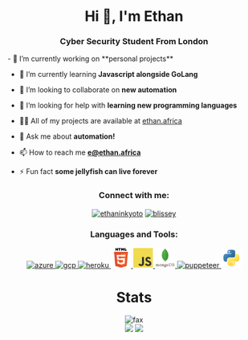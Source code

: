 <h1 align="center">Hi 👋, I'm Ethan</h1>
<h3 align="center">Cyber Security Student From London</h3>
- 🔭 I’m currently working on **personal projects**

- 🌱 I’m currently learning **Javascript alongside GoLang**

- 👯 I’m looking to collaborate on **new automation**

- 🤝 I’m looking for help with **learning new programming languages**

- 👨‍💻 All of my projects are available at [ethan.africa](ethan.africa)

- 💬 Ask me about **automation!**

- 📫 How to reach me **e@ethan.africa**

- ⚡ Fun fact **some jellyfish can live forever**

<h3 align="center">Connect with me:</h3>
<p align="center">
<a href="https://twitter.com/ethaninkyoto" target="blank"><img align="center" src="https://raw.githubusercontent.com/rahuldkjain/github-profile-readme-generator/master/src/images/icons/Social/twitter.svg" alt="ethaninkyoto" height="30" width="40" /></a>
<a href="https://instagram.com/blissey" target="blank"><img align="center" src="https://raw.githubusercontent.com/rahuldkjain/github-profile-readme-generator/master/src/images/icons/Social/instagram.svg" alt="blissey" height="30" width="40" /></a>
</p>

<h3 align="center">Languages and Tools:</h3>
<p align="center"> <a href="https://azure.microsoft.com/en-in/" target="_blank" rel="noreferrer"> <img src="https://www.vectorlogo.zone/logos/microsoft_azure/microsoft_azure-icon.svg" alt="azure" width="40" height="40"/> </a> <a href="https://cloud.google.com" target="_blank" rel="noreferrer"> <img src="https://www.vectorlogo.zone/logos/google_cloud/google_cloud-icon.svg" alt="gcp" width="40" height="40"/> </a> <a href="https://heroku.com" target="_blank" rel="noreferrer"> <img src="https://www.vectorlogo.zone/logos/heroku/heroku-icon.svg" alt="heroku" width="40" height="40"/> </a> <a href="https://www.w3.org/html/" target="_blank" rel="noreferrer"> <img src="https://raw.githubusercontent.com/devicons/devicon/master/icons/html5/html5-original-wordmark.svg" alt="html5" width="40" height="40"/> </a> <a href="https://developer.mozilla.org/en-US/docs/Web/JavaScript" target="_blank" rel="noreferrer"> <img src="https://raw.githubusercontent.com/devicons/devicon/master/icons/javascript/javascript-original.svg" alt="javascript" width="40" height="40"/> </a> <a href="https://www.mongodb.com/" target="_blank" rel="noreferrer"> <img src="https://raw.githubusercontent.com/devicons/devicon/master/icons/mongodb/mongodb-original-wordmark.svg" alt="mongodb" width="40" height="40"/> </a> <a href="https://github.com/puppeteer/puppeteer" target="_blank" rel="noreferrer"> <img src="https://www.vectorlogo.zone/logos/pptrdev/pptrdev-official.svg" alt="puppeteer" width="40" height="40"/> </a> <a href="https://www.python.org" target="_blank" rel="noreferrer"> <img src="https://raw.githubusercontent.com/devicons/devicon/master/icons/python/python-original.svg" alt="python" width="40" height="40"/> </a> </p>

<h1 align="center"> Stats</h1>

<p align="center"> <img src="https://komarev.com/ghpvc/?username=simulates&color=blue" alt="fax" width="" height="">
<br>
<img src="https://github-readme-stats.vercel.app/api?username=simulates&show_icons=true&theme=aura_dark">
<img src="https://github-readme-stats.vercel.app/api/wakatime?username=e2&theme=aura_dark">

